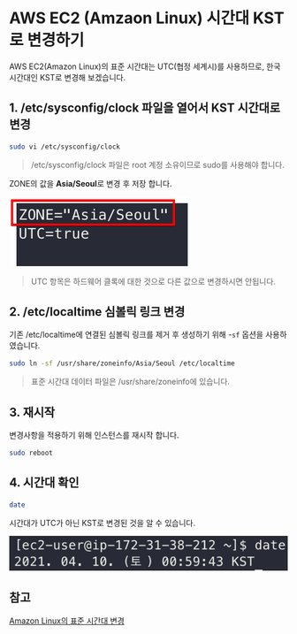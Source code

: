 # AWS EC2 (Amzaon Linux) 시간대 KST로 변경하기

AWS EC2(Amazon Linux)의 표준 시간대는 UTC(협정 세계시)를 사용하므로, 한국 시간대인 KST로 변경해 보겠습니다.

## 1. /etc/sysconfig/clock 파일을 열어서 KST 시간대로 변경

```bash
sudo vi /etc/sysconfig/clock
```
> /etc/sysconfig/clock 파일은 root 계정 소유이므로 sudo를 사용해야 합니다.

ZONE의 값을 **Asia/Seoul**로 변경 후 저장 합니다.

![1](./images/1.png)
> UTC 항목은 하드웨어 클록에 대한 것으로 다른 값으로 변경하시면 안됩니다.

## 2. /etc/localtime 심볼릭 링크 변경

기존 /etc/localtime에 연결된 심볼릭 링크를 제거 후 생성하기 위해 -`sf` 옵션을 사용하였습니다.

```bash
sudo ln -sf /usr/share/zoneinfo/Asia/Seoul /etc/localtime
```
> 표준 시간대 데이터 파일은 /usr/share/zoneinfo에 있습니다.

## 3. 재시작

변경사항을 적용하기 위해 인스턴스를 재시작 합니다.

```bash
sudo reboot
```

## 4. 시간대 확인

```bash
date
```

시간대가 UTC가 아닌 KST로 변경된 것을 알 수 있습니다.

![2](./images/2.png)

## 참고

[Amazon Linux의 표준 시간대 변경](https://docs.aws.amazon.com/ko_kr/AWSEC2/latest/UserGuide/set-time.html#change_time_zone)